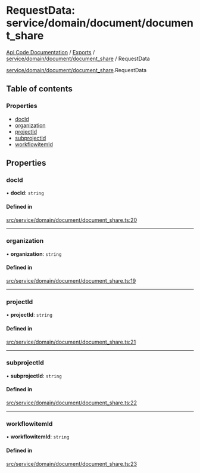 # RequestData: service/domain/document/document_share
[Api Code Documentation](../README.md) / [Exports](../modules.md) / [service/domain/document/document\_share](../modules/service_domain_document_document_share.md) / RequestData

[service/domain/document/document\_share](../modules/service_domain_document_document_share.md).RequestData

## Table of contents

### Properties

- [docId](service_domain_document_document_share.RequestData.md#docid)
- [organization](service_domain_document_document_share.RequestData.md#organization)
- [projectId](service_domain_document_document_share.RequestData.md#projectid)
- [subprojectId](service_domain_document_document_share.RequestData.md#subprojectid)
- [workflowitemId](service_domain_document_document_share.RequestData.md#workflowitemid)

## Properties

### docId

• **docId**: `string`

#### Defined in

[src/service/domain/document/document_share.ts:20](https://github.com/openkfw/TruBudget/blob/c993c60c/api/src/service/domain/document/document_share.ts#L20)

___

### organization

• **organization**: `string`

#### Defined in

[src/service/domain/document/document_share.ts:19](https://github.com/openkfw/TruBudget/blob/c993c60c/api/src/service/domain/document/document_share.ts#L19)

___

### projectId

• **projectId**: `string`

#### Defined in

[src/service/domain/document/document_share.ts:21](https://github.com/openkfw/TruBudget/blob/c993c60c/api/src/service/domain/document/document_share.ts#L21)

___

### subprojectId

• **subprojectId**: `string`

#### Defined in

[src/service/domain/document/document_share.ts:22](https://github.com/openkfw/TruBudget/blob/c993c60c/api/src/service/domain/document/document_share.ts#L22)

___

### workflowitemId

• **workflowitemId**: `string`

#### Defined in

[src/service/domain/document/document_share.ts:23](https://github.com/openkfw/TruBudget/blob/c993c60c/api/src/service/domain/document/document_share.ts#L23)
